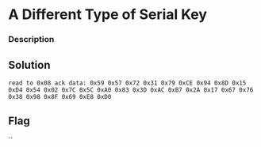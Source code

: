 # A Different Type of Serial Key

### Description

## Solution


```
read to 0x08 ack data: 0x59 0x57 0x72 0x31 0x79 0xCE 0x94 0x8D 0x15 0xD4 0x54 0x02 0x7C 0x5C 0xA0 0x83 0x3D 0xAC 0xB7 0x2A 0x17 0x67 0x76 0x38 0x98 0x8F 0x69 0xE8 0xD0
```


## Flag
``
